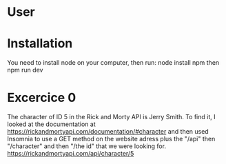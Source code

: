 # User

# Installation

You need to install node on your computer, then run: 
node install npm
then npm run dev 

# Excercice 0 

The character of ID 5 in the Rick and Morty API is Jerry Smith. To find it, I looked at the documentation at https://rickandmortyapi.com/documentation/#character and then used Insomnia to use a GET method on the website adress plus the "/api" then "/character" and then "/the id" that we were looking for. 
https://rickandmortyapi.com/api/character/5 
